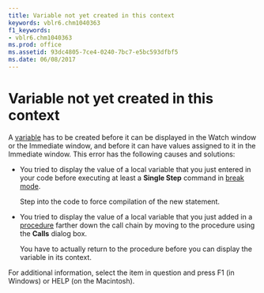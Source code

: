 ```yaml
---
title: Variable not yet created in this context
keywords: vblr6.chm1040363
f1_keywords:
- vblr6.chm1040363
ms.prod: office
ms.assetid: 93dc4805-7ce4-0240-7bc7-e5bc593dfbf5
ms.date: 06/08/2017
---
```



# Variable not yet created in this context

A [variable](../../Glossary/vbe-glossary.md#variable) has to be created before it can be displayed in the Watch window or the Immediate window, and before it can have values assigned to it in the Immediate window. This error has the following causes and solutions:



- You tried to display the value of a local variable that you just entered in your code before executing at least a  **Single Step** command in [break mode](../../Glossary/vbe-glossary.md#break-mode).
    
    Step into the code to force compilation of the new statement.
    
- You tried to display the value of a local variable that you just added in a [procedure](../../Glossary/vbe-glossary.md#procedure) farther down the call chain by moving to the procedure using the **Calls** dialog box.
    
    You have to actually return to the procedure before you can display the variable in its context.
    

For additional information, select the item in question and press F1 (in Windows) or HELP (on the Macintosh).

